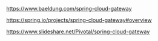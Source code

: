 https://www.baeldung.com/spring-cloud-gateway

https://spring.io/projects/spring-cloud-gateway#overview

https://www.slideshare.net/Pivotal/spring-cloud-gateway